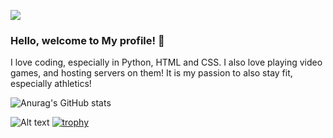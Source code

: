![](https://komarev.com/ghpvc/?username=Bump64) 


### Hello, welcome to My profile! 👋

I love coding, especially in Python, HTML and CSS.
I also love playing video games, and hosting servers on them!
It is my passion to also stay fit, especially athletics!

![Anurag's GitHub stats](https://github-readme-stats.vercel.app/api?username=Bump64&show_icons=true&theme=radical)


![Alt text](https://spotify-recently-played-readme.vercel.app/api?user=31pngyfpy4hkgslqld3shur3ph6i&count=3)
[![trophy](https://github-profile-trophy.vercel.app/?username=Bump64&theme=monokai)](https://github.com/ryo-ma/github-profile-trophy)
